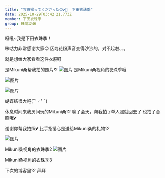 ```yaml
---
title: "写真撮ってくださったの💕📸  下田衣珠季"
date: 2025-10-29T03:42:21.773Z
member: 下田衣珠季
group: 日向坂46
---
```


呀吼~我是下田衣珠季！

咪咕力非常感谢大家😊
因为花粉声音变得沙沙的，对不起啦、、。


就是想给大家看看这件衣服呀

是Mikuni桑帮我拍的照片♡
![图片](https://cdn.hinatazaka46.com/files/14/diary/official/member/moblog/202510/mobxFroHB.jpg)
是Mikuni桑视角的衣珠季哦



![图片](https://cdn.hinatazaka46.com/files/14/diary/official/member/moblog/202510/mobvPXnWm.jpg)



![图片](https://cdn.hinatazaka46.com/files/14/diary/official/member/moblog/202510/mobRPWFCs.jpg)


蝴蝶结很大吧(˶' ᵕ ' ˶)


休息时间来我房间玩的Mikuni桑♡
聊了会天，帮我拍了单人照就回去了
也拍了合照哦💕

谢谢你帮我拍照💕
比手指爱心是送给Mikuni桑的礼物♡

![图片](https://cdn.hinatazaka46.com/files/14/diary/official/member/moblog/202510/mob2PzW8B.jpg)

Mikuni桑视角的衣珠季2
![图片](https://cdn.hinatazaka46.com/files/14/diary/official/member/moblog/202510/mobNN1nls.jpg)

Mikuni桑视角的衣珠季3

下次的博客里♡
拜拜